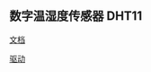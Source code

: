 ## 数字温湿度传感器 DHT11

[文档](https://cdn-shop.adafruit.com/datasheets/DHT11-chinese.pdf)

[驱动](https://github.com/szazo/DHT11_Python)
